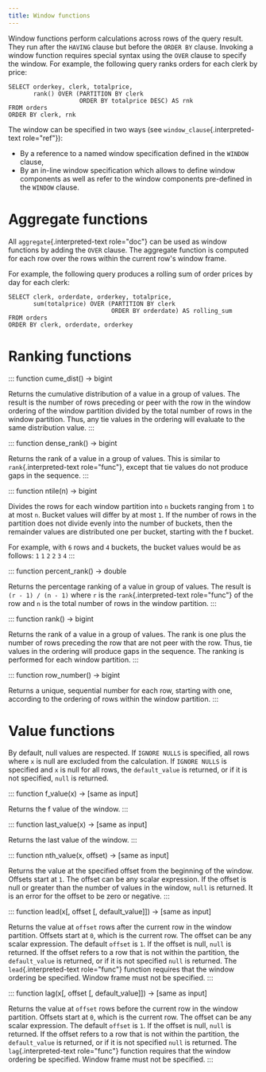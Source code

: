 ```yaml
---
title: Window functions
---
```


Window functions perform calculations across rows of the query result.
They run after the `HAVING` clause but before the `ORDER BY` clause.
Invoking a window function requires special syntax using the `OVER`
clause to specify the window. For example, the following query ranks
orders for each clerk by price:

    SELECT orderkey, clerk, totalprice,
           rank() OVER (PARTITION BY clerk
                        ORDER BY totalprice DESC) AS rnk
    FROM orders
    ORDER BY clerk, rnk

The window can be specified in two ways (see
`window_clause`{.interpreted-text role="ref"}):

-   By a reference to a named window specification defined in the
    `WINDOW` clause,
-   By an in-line window specification which allows to define window
    components as well as refer to the window components pre-defined in
    the `WINDOW` clause.

# Aggregate functions

All `aggregate`{.interpreted-text role="doc"} can be used as window
functions by adding the `OVER` clause. The aggregate function is
computed for each row over the rows within the current row\'s window
frame.

For example, the following query produces a rolling sum of order prices
by day for each clerk:

    SELECT clerk, orderdate, orderkey, totalprice,
           sum(totalprice) OVER (PARTITION BY clerk
                                 ORDER BY orderdate) AS rolling_sum
    FROM orders
    ORDER BY clerk, orderdate, orderkey

# Ranking functions

::: function
cume_dist() -\> bigint

Returns the cumulative distribution of a value in a group of values. The
result is the number of rows preceding or peer with the row in the
window ordering of the window partition divided by the total number of
rows in the window partition. Thus, any tie values in the ordering will
evaluate to the same distribution value.
:::

::: function
dense_rank() -\> bigint

Returns the rank of a value in a group of values. This is similar to
`rank`{.interpreted-text role="func"}, except that tie values do not
produce gaps in the sequence.
:::

::: function
ntile(n) -\> bigint

Divides the rows for each window partition into `n` buckets ranging from
`1` to at most `n`. Bucket values will differ by at most `1`. If the
number of rows in the partition does not divide evenly into the number
of buckets, then the remainder values are distributed one per bucket,
starting with the f bucket.

For example, with `6` rows and `4` buckets, the bucket values would be
as follows: `1` `1` `2` `2` `3` `4`
:::

::: function
percent_rank() -\> double

Returns the percentage ranking of a value in group of values. The result
is `(r - 1) / (n - 1)` where `r` is the `rank`{.interpreted-text
role="func"} of the row and `n` is the total number of rows in the
window partition.
:::

::: function
rank() -\> bigint

Returns the rank of a value in a group of values. The rank is one plus
the number of rows preceding the row that are not peer with the row.
Thus, tie values in the ordering will produce gaps in the sequence. The
ranking is performed for each window partition.
:::

::: function
row_number() -\> bigint

Returns a unique, sequential number for each row, starting with one,
according to the ordering of rows within the window partition.
:::

# Value functions

By default, null values are respected. If `IGNORE NULLS` is specified,
all rows where `x` is null are excluded from the calculation. If
`IGNORE NULLS` is specified and `x` is null for all rows, the
`default_value` is returned, or if it is not specified, `null` is
returned.

::: function
f_value(x) -\> \[same as input\]

Returns the f value of the window.
:::

::: function
last_value(x) -\> \[same as input\]

Returns the last value of the window.
:::

::: function
nth_value(x, offset) -\> \[same as input\]

Returns the value at the specified offset from the beginning of the
window. Offsets start at `1`. The offset can be any scalar expression.
If the offset is null or greater than the number of values in the
window, `null` is returned. It is an error for the offset to be zero or
negative.
:::

::: function
lead(x\[, offset \[, default_value\]\]) -\> \[same as input\]

Returns the value at `offset` rows after the current row in the window
partition. Offsets start at `0`, which is the current row. The offset
can be any scalar expression. The default `offset` is `1`. If the offset
is null, `null` is returned. If the offset refers to a row that is not
within the partition, the `default_value` is returned, or if it is not
specified `null` is returned. The `lead`{.interpreted-text role="func"}
function requires that the window ordering be specified. Window frame
must not be specified.
:::

::: function
lag(x\[, offset \[, default_value\]\]) -\> \[same as input\]

Returns the value at `offset` rows before the current row in the window
partition. Offsets start at `0`, which is the current row. The offset
can be any scalar expression. The default `offset` is `1`. If the offset
is null, `null` is returned. If the offset refers to a row that is not
within the partition, the `default_value` is returned, or if it is not
specified `null` is returned. The `lag`{.interpreted-text role="func"}
function requires that the window ordering be specified. Window frame
must not be specified.
:::
